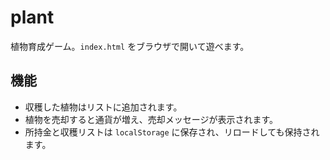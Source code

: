 # plant

植物育成ゲーム。`index.html` をブラウザで開いて遊べます。

## 機能
- 収穫した植物はリストに追加されます。
- 植物を売却すると通貨が増え、売却メッセージが表示されます。
- 所持金と収穫リストは `localStorage` に保存され、リロードしても保持されます。
